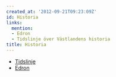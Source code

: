 ```yaml
---
created_at: '2012-09-21T09:23:09Z'
id: Historia
links:
  mention:
  - Edron
  - Tidslinje över Västlandens historia
title: Historia
---
```


-   [Tidslinje]
-   [Edron]

  [Tidslinje]: Tidslinje_över_Västlandens_historia
  [Edron]: Edron